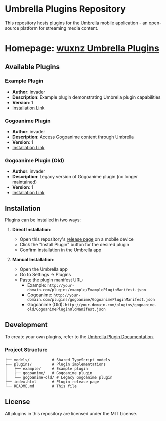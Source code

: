 # Umbrella Plugins Repository

This repository hosts plugins for the [Umbrella](https://github.com/new-umbrella/umbrella) mobile application - an open-source platform for streaming media content.

# Homepage: [wuxnz Umbrella Plugins](https://wuxnz.github.io/wuxnz-umbrella-plugins)

## Available Plugins

### Example Plugin

- **Author**: invader
- **Description**: Example plugin demonstrating Umbrella plugin capabilities
- **Version**: 1
- [Installation Link](umbrella://{}/plugins/example/ExamplePluginManifest.json)

### Gogoanime Plugin

- **Author**: invader
- **Description**: Access Gogoanime content through Umbrella
- **Version**: 1
- [Installation Link](umbrella://{}/plugins/gogoanime/GogoanimePluginManifest.json)

### Gogoanime Plugin (Old)

- **Author**: invader
- **Description**: Legacy version of Gogoanime plugin (no longer maintained)
- **Version**: 1
- [Installation Link](umbrella://{}/plugins/gogoanime-old/GogoanimePluginOldManifest.json)

## Installation

Plugins can be installed in two ways:

1. **Direct Installation**:

   - Open this repository's [release page](index.html) on a mobile device
   - Click the "Install Plugin" button for the desired plugin
   - Confirm installation in the Umbrella app

2. **Manual Installation**:
   - Open the Umbrella app
   - Go to Settings → Plugins
   - Paste the plugin manifest URL:
     - Example: `http://your-domain.com/plugins/example/ExamplePluginManifest.json`
     - Gogoanime: `http://your-domain.com/plugins/gogoanime/GogoanimePluginManifest.json`
     - Gogoanime (Old): `http://your-domain.com/plugins/gogoanime-old/GogoanimePluginOldManifest.json`

## Development

To create your own plugins, refer to the [Umbrella Plugin Documentation](https://github.com/new-umbrella/umbrella).

### Project Structure

```
├── models/          # Shared TypeScript models
├── plugins/         # Plugin implementations
│   ├── example/     # Example plugin
│   ├── gogoanime/   # Gogoanime plugin
│   └── gogoanime-old/ # Legacy Gogoanime plugin
├── index.html       # Plugin release page
└── README.md        # This file
```

## License

All plugins in this repository are licensed under the MIT License.
